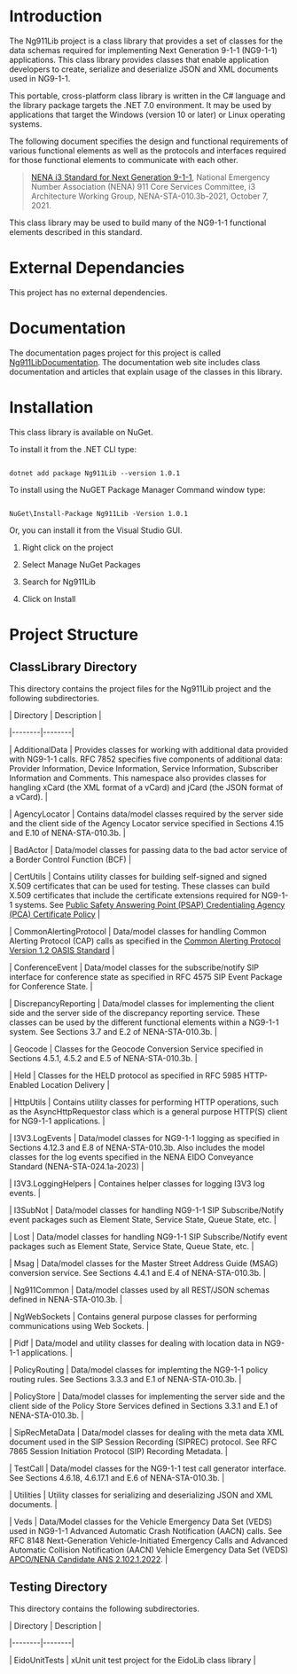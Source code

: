 # Introduction
The Ng911Lib project is a class library that provides a set of classes for the data schemas required for implementing Next Generation 9-1-1 (NG9-1-1) applications. This class library provides classes that enable application developers to create, serialize and deserialize JSON and XML documents used in NG9-1-1.

This portable, cross-platform class library is written in the C# language and the library package targets the .NET 7.0 environment. It may be used by applications that target the Windows (version 10 or later) or Linux operating systems.

The following document specifies the design and functional requirements of various functional elements as well as the protocols and interfaces required for those functional elements to communicate with each other.

>[NENA i3 Standard for Next Generation 9-1-1](https://cdn.ymaws.com/www.nena.org/resource/resmgr/standards/nena-sta-010.3b-2021_i3_stan.pdf), National Emergency Number Association (NENA) 911 Core Services Committee, i3 Architecture Working Group, NENA-STA-010.3b-2021, October 7, 2021.

This class library may be used to build many of the NG9-1-1 functional elements described in this standard.
# External Dependancies
This project has no external dependencies.

# Documentation
The documentation pages project for this project is called [Ng911LibDocumentation](https://phrsite.github.io/Ng911LibDocumentation). The documentation web site includes class documentation and articles that explain usage of the classes in this library.

# Installation
This class library is available on NuGet.

To install it from the .NET CLI type:

```
dotnet add package Ng911Lib --version 1.0.1
```

To install using the NuGET Package Manager Command window type:

```
NuGet\Install-Package Ng911Lib -Version 1.0.1
```

Or, you can install it from the Visual Studio GUI.

1. Right click on the project
2. Select Manage NuGet Packages
3. Search for Ng911Lib
4. Click on Install

# Project Structure

## ClassLibrary Directory
This directory contains the project files for the Ng911Lib project and the following subdirectories.

| Directory | Description |
|--------|--------|
| AdditionalData | Provides classes for working with additional data provided with NG9-1-1 calls. RFC 7852 specifies five components of additional data: Provider Information, Device Information, Service Information, Subscriber Information and Comments. This namespace also provides classes for hangling xCard (the XML format of a vCard) and jCard (the JSON format of a vCard). |
| AgencyLocator | Contains data/model classes required by the server side and the client side of the Agency Locator service specified in Sections 4.15 and E.10 of NENA-STA-010.3b. |
| BadActor | Data/model classes for passing data to the bad actor service of a Border Control Function (BCF) |
| CertUtils | Contains utility classes for building self-signed  and signed X.509 certificates that can be used for testing. These classes can build X.509 certificates that include the certificate extensions required for NG9-1-1 systems. See [Public Safety Answering Point (PSAP) Credentialing Agency (PCA) Certificate Policy](https://ng911ioc.org/wp-content/uploads/2023/03/PSAP-Credentialing-Agency-PCA-Certificate-Policy-v1.1-02-22-2023-CLEAN.pdf) |
| CommonAlertingProtocol | Data/model classes for handling Common Alerting Protocol (CAP) calls as specified in the [Common Alerting Protocol Version 1.2 OASIS Standard](http://docs.oasis-open.org/emergency/cap/v1.2/CAP-v1.2-os.pdf)  |
| ConferenceEvent | Data/model classes for the subscribe/notify SIP interface for conference state as specified in RFC 4575 SIP Event Package for Conference State. |
| DiscrepancyReporting | Data/model classes for implementing the client side and the server side of the discrepancy reporting service. These classes can be used by the different functional elements within a NG9-1-1 system. See Sections 3.7 and E.2 of NENA-STA-010.3b. |
| Geocode | Classes for the Geocode Conversion Service specified in Sections 4.5.1, 4.5.2 and E.5 of NENA-STA-010.3b. |
| Held | Classes for the HELD protocol as specified in RFC 5985 HTTP-Enabled Location Delivery |
| HttpUtils | Contains utility classes for performing HTTP operations, such as the AsyncHttpRequestor class which is a general purpose HTTP(S) client for NG9-1-1 applications. |
| I3V3.LogEvents | Data/model classes for NG9-1-1 logging as specified in Sections 4.12.3 and E.8 of NENA-STA-010.3b. Also includes the model classes for the log events specified in the NENA EIDO Conveyance Standard (NENA-STA-024.1a-2023) |
| I3V3.LoggingHelpers | Containes helper classes for logging I3V3 log events. |
| I3SubNot | Data/model classes for handling NG9-1-1 SIP Subscribe/Notify event packages such as Element State, Service State, Queue State, etc. |
| Lost | Data/model classes for handling NG9-1-1 SIP Subscribe/Notify event packages such as Element State, Service State, Queue State, etc. |
| Msag | Data/model classes for the Master Street Address Guide (MSAG) conversion service. See Sections 4.4.1 and E.4 of NENA-STA-010.3b. |
| Ng911Common | Data/model classes used by all REST/JSON schemas defined in NENA-STA-010.3b. |
| NgWebSockets | Contains general purpose classes for performing communications using Web Sockets. |
| Pidf | Data/model and utility classes for dealing with location data in NG9-1-1 applications. |
| PolicyRouting | Data/model classes for implemting the NG9-1-1 policy routing rules. See Sections 3.3.3 and E.1 of NENA-STA-010.3b. |
| PolicyStore | Data/model classes for implementing the server side and the client side of the Policy Store Services defined in Sections 3.3.1 and E.1 of NENA-STA-010.3b. |
| SipRecMetaData | Data/model classes for dealing with the meta data XML document used in the SIP Session Recording (SIPREC) protocol. See RFC 7865 Session Initiation Protocol (SIP) Recording Metadata. |
| TestCall | Data/model classes for the NG9-1-1 test call generator interface. See Sections 4.6.18, 4.6.17.1 and E.6 of NENA-STA-010.3b. |
| Utilities | Utility classes for serializing and deserializing JSON and XML documents. |
| Veds | Data/Model classes for the Vehicle Emergency Data Set (VEDS) used in NG9-1-1 Advanced Automatic Crash Notification (AACN) calls. See RFC 8148 Next-Generation Vehicle-Initiated Emergency Calls and Advanced Automatic Collision Notification (AACN) Vehicle Emergency Data Set (VEDS) [APCO/NENA Candidate ANS 2.102.1.2022](https://www.apcointl.org/~documents/standard/21021-2022-aacn-vehicle-data-set-veds). |

## Testing Directory
This directory contains the following subdirectories.

| Directory | Description |
|--------|--------|
| EidoUnitTests | xUnit unit test project for the EidoLib class library |


